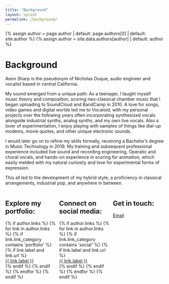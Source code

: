 ```yaml
---
title: "Background"
layout: splash
permalink: /background/
---
```

<style>
.flex-container {
    display: flex;
}
.flex-child {
    flex: 1;
    margin-right: 4px;
    margin-left: 4px
}
.flex-child:first-child {
    margin-left: 0px
}  
.flex-child:last-child {
    margin-right: 0px
} 
ul.no-bullets {
    list-style: none;
    padding: 0;
    margin: 0;
}
</style>
{% assign author = page.author | default: page.authors[0] | default: site.author %}
{% assign author = site.data.authors[author] | default: author %}
<br>

# Background

Aeon Sharp is the pseudonym of Nicholas Duque, audio engineer and vocalist based in central California.

My sound emerged from a unique path: As a teenager, I taught myself music theory and composition, scoring neo-classical chamber music that I began uploading to SoundCloud and BandCamp in 2010. A love for songs, video games and digital worlds led me to Vocaloid, with my personal projects over the following years often incorporating synthesized vocals alongside industrial synths, analog synths, and my own live vocals. Also a lover of experimentation, I enjoy playing with samples of things like dial-up modems, movie quotes, and other unique electronic sounds.

I would later go on to refine my skills formally, receiving a Bachelor’s degree in Music Technology in 2019. My training and subsequent professional experience included live sound and recording engineering, Operatic and choral vocals, and hands-on experience in scoring for animation, which easily melded with my natural curiosity and love for experimental forms of expression.

This all led to the development of my hybrid style; a proficiency in classical arrangements, industrial pop, and anywhere in between.

<div class="flex-container">
  <div class="flex-child">
    <h2>Explore my portfolio:</h2>
    <div class="author__urls-wrapper">
      <ul class="no-bullets">
        {% if author.links %}
          {% for link in author.links %}
            {% if link.link_category contains 'portfolio' %}
              {% if link.label and link.url %}
                <li><a href="{{ link.url }}" rel="nofollow noopener noreferrer me"{% if link.url contains 'http' %} itemprop="sameAs"{% endif %}><i class="{{ link.icon | default: 'fas fa-link' }}" aria-hidden="true"></i><span class="label">{{ link.label }}</span></a></li>
              {% endif %}
            {% endif %}
          {% endfor %}
        {% endif %}
      </ul>
    </div>
  </div>

  <div class="flex-child">
    <h2>Connect on social media:</h2>
    <div class="author__urls-wrapper">
      <ul class="no-bullets">
        {% if author.links %}
          {% for link in author.links %}
            {% if link.link_category contains 'social' %}
              {% if link.label and link.url %}
                <li><a href="{{ link.url }}" rel="nofollow noopener noreferrer me"{% if link.url contains 'http' %} itemprop="sameAs"{% endif %}><i class="{{ link.icon | default: 'fas fa-link' }}" aria-hidden="true"></i><span class="label">{{ link.label }}</span></a></li>
              {% endif %}
            {% endif %}
          {% endfor %}
        {% endif %}
      </ul>
    </div>
  </div>
  <div class="flex-child">
    <h2>Get in touch:</h2>
    <div class="author__urls-wrapper">
      <ul class="no-bullets">
        <li><a href="mailto:{{ author.email }}" rel="nofollow noopener noreferrer me"><i class="fas fa-fw fa-envelope" aria-hidden="true"></i><span class="label">Email</span></a></li>
      </ul>
    </div>
  </div>
</div>